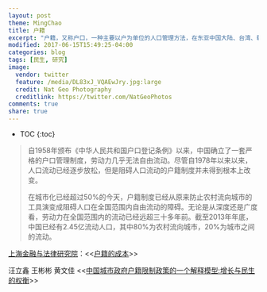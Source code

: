 ```yaml
---
layout: post
theme: MingChao
title: 户籍
excerpt: "户籍，又称户口，一种主要以户为单位的人口管理方法，在东亚中国大陆、台湾、朝鲜、日本、越南等漢字文化圈国家使用。"
modified: 2017-06-15T15:49:25-04:00
categories: blog
tags: [民生, 研究]
image:
  vendor: twitter
  feature: /media/DL83xJ_VQAEwJry.jpg:large
  credit: Nat Geo Photography
  creditlink: https://twitter.com/NatGeoPhotos
comments: true
share: true
---
```


* TOC
{:toc}

> 自1958年颁布《中华人民共和国户口登记条例》以来，中国确立了一套严格的户口管理制度，劳动力几乎无法自由流动。尽管自1978年以来以来，人口流动已经逐步放松，但是阻碍人口流动的户籍制度并未得到根本上改变。
>
> 在城市化已经超过50%的今天，户籍制度已经从原来防止农村流向城市的工具演变成阻碍人口在全国范围内自由流动的障碍。无论是从深度还是广度看，劳动力在全国范围内的流动已经远超三十多年前。截至2013年年底，中国已经有2.45亿流动人口，其中80%为农村流向城市，20%为城市之间的流动。

[上海金融与法律研究院](http://www.sifl.org.cn)：\<\<[户籍的成本](http://www.sifl.org.cn/show.asp?id=1460)\>\>

汪立鑫 王彬彬 黄文佳 \<\<[中国城市政府户籍限制政策的一个解释模型:增长与民生的权衡](http://paper.usc.cuhk.edu.hk/webmanager/wkfiles/8149_1_paper.pdf)\>\>
